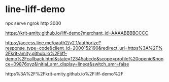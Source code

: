 # line-liff-demo

npx serve
ngrok http 3000

https://krit-amity.github.io/liff-demo?merchant_id=AAAABBBBCCCC

https://access.line.me/oauth2/v2.1/authorize?response_type=code&client_id=2000152190&redirect_uri=https%3A%2F%2Fkrit-amity.github.io%2Fliff-demo%2Fcallback.html&state=12345abcde&scope=profile%20openid&nonce=09876xyz&initial_amr_display=lineqr&switch_amr=false


https%3A%2F%2Fkrit-amity.github.io%2Fliff-demo%2F